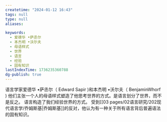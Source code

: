 ```yaml
---
createtime: "2024-01-12 16:43"
tags: null
type: null
aliases:

keywords:
  - 爱德华 •萨丞尔
  - 本杰明 •沃尔夫
  - 母语样式
  - 世界
  - 语言
  - 经验
  - 固有知识
lastIndexTime: 1736235360788
dg-publish: true
---
```

语言学家爱德华 •萨丞尔（ Edward Sapir )和本杰明 •沃尔夫（ BenjaminWhorf ) 他们主张一个人的母语样式塑造了他思考世界的方式。是语言划分了世界，而不是反之。
语言构造了我们经验世界的方式。
受到[[03 pages/02语言研究/202现代语言学/乔姆斯基\|乔姆斯基]]的反对，他认为有一种关于所有语言背后普遍语法的固有知识。
